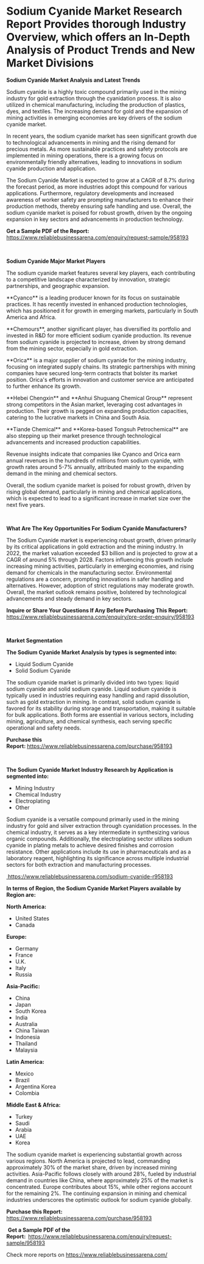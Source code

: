 <p><h1>Sodium Cyanide Market Research Report Provides thorough Industry Overview, which offers an In-Depth Analysis of Product Trends and New Market Divisions</h1></p><p><strong>Sodium Cyanide Market Analysis and Latest Trends</strong></p>
<p><p>Sodium cyanide is a highly toxic compound primarily used in the mining industry for gold extraction through the cyanidation process. It is also utilized in chemical manufacturing, including the production of plastics, dyes, and textiles. The increasing demand for gold and the expansion of mining activities in emerging economies are key drivers of the sodium cyanide market.</p><p>In recent years, the sodium cyanide market has seen significant growth due to technological advancements in mining and the rising demand for precious metals. As more sustainable practices and safety protocols are implemented in mining operations, there is a growing focus on environmentally friendly alternatives, leading to innovations in sodium cyanide production and application.</p><p>The Sodium Cyanide Market is expected to grow at a CAGR of 8.7% during the forecast period, as more industries adopt this compound for various applications. Furthermore, regulatory developments and increased awareness of worker safety are prompting manufacturers to enhance their production methods, thereby ensuring safe handling and use. Overall, the sodium cyanide market is poised for robust growth, driven by the ongoing expansion in key sectors and advancements in production technology.</p></p>
<p><strong>Get a Sample PDF of the Report:&nbsp;</strong> <a href="https://www.reliablebusinessarena.com/enquiry/request-sample/958193?utm_campaign=1420&utm_medium=2&utm_source=Github&utm_content=ia&utm_term=30012025&utm_id=sodium-cyanide">https://www.reliablebusinessarena.com/enquiry/request-sample/958193</a></p>
<p>&nbsp;</p>
<p><strong>Sodium Cyanide Major Market Players</strong></p>
<p><p>The sodium cyanide market features several key players, each contributing to a competitive landscape characterized by innovation, strategic partnerships, and geographic expansion.</p><p>**Cyanco** is a leading producer known for its focus on sustainable practices. It has recently invested in enhanced production technologies, which has positioned it for growth in emerging markets, particularly in South America and Africa.</p><p>**Chemours**, another significant player, has diversified its portfolio and invested in R&D for more efficient sodium cyanide production. Its revenue from sodium cyanide is projected to increase, driven by strong demand from the mining sector, especially in gold extraction.</p><p>**Orica** is a major supplier of sodium cyanide for the mining industry, focusing on integrated supply chains. Its strategic partnerships with mining companies have secured long-term contracts that bolster its market position. Orica's efforts in innovation and customer service are anticipated to further enhance its growth.</p><p>**Hebei Chengxin** and **Anhui Shuguang Chemical Group** represent strong competitors in the Asian market, leveraging cost advantages in production. Their growth is pegged on expanding production capacities, catering to the lucrative markets in China and South Asia.</p><p>**Tiande Chemical** and **Korea-based Tongsuh Petrochemical** are also stepping up their market presence through technological advancements and increased production capabilities.</p><p>Revenue insights indicate that companies like Cyanco and Orica earn annual revenues in the hundreds of millions from sodium cyanide, with growth rates around 5-7% annually, attributed mainly to the expanding demand in the mining and chemical sectors.</p><p>Overall, the sodium cyanide market is poised for robust growth, driven by rising global demand, particularly in mining and chemical applications, which is expected to lead to a significant increase in market size over the next five years.</p></p>
<p>&nbsp;</p>
<p><strong>What Are The Key Opportunities For Sodium Cyanide Manufacturers?</strong></p>
<p><p>The Sodium Cyanide market is experiencing robust growth, driven primarily by its critical applications in gold extraction and the mining industry. In 2022, the market valuation exceeded $3 billion and is projected to grow at a CAGR of around 5% through 2028. Factors influencing this growth include increasing mining activities, particularly in emerging economies, and rising demand for chemicals in the manufacturing sector. Environmental regulations are a concern, prompting innovations in safer handling and alternatives. However, adoption of strict regulations may moderate growth. Overall, the market outlook remains positive, bolstered by technological advancements and steady demand in key sectors.</p></p>
<p><strong>Inquire or Share Your Questions If Any Before Purchasing This Report:</strong> <a href="https://www.reliablebusinessarena.com/enquiry/pre-order-enquiry/958193?utm_campaign=1420&utm_medium=2&utm_source=Github&utm_content=ia&utm_term=30012025&utm_id=sodium-cyanide">https://www.reliablebusinessarena.com/enquiry/pre-order-enquiry/958193</a></p>
<p>&nbsp;</p>
<p><strong>Market Segmentation</strong></p>
<p><strong>The Sodium Cyanide Market Analysis by types is segmented into:</strong></p>
<p><ul><li>Liquid Sodium Cyanide</li><li>Solid Sodium Cyanide</li></ul></p>
<p><p>The sodium cyanide market is primarily divided into two types: liquid sodium cyanide and solid sodium cyanide. Liquid sodium cyanide is typically used in industries requiring easy handling and rapid dissolution, such as gold extraction in mining. In contrast, solid sodium cyanide is favored for its stability during storage and transportation, making it suitable for bulk applications. Both forms are essential in various sectors, including mining, agriculture, and chemical synthesis, each serving specific operational and safety needs.</p></p>
<p><strong>Purchase this Report:&nbsp;</strong><a href="https://www.reliablebusinessarena.com/purchase/958193?utm_campaign=1420&utm_medium=2&utm_source=Github&utm_content=ia&utm_term=30012025&utm_id=sodium-cyanide">https://www.reliablebusinessarena.com/purchase/958193</a></p>
<p>&nbsp;</p>
<p><strong>The Sodium Cyanide Market Industry Research by Application is segmented into:</strong></p>
<p><ul><li>Mining Industry</li><li>Chemical Industry</li><li>Electroplating</li><li>Other</li></ul></p>
<p><p>Sodium cyanide is a versatile compound primarily used in the mining industry for gold and silver extraction through cyanidation processes. In the chemical industry, it serves as a key intermediate in synthesizing various organic compounds. Additionally, the electroplating sector utilizes sodium cyanide in plating metals to achieve desired finishes and corrosion resistance. Other applications include its use in pharmaceuticals and as a laboratory reagent, highlighting its significance across multiple industrial sectors for both extraction and manufacturing processes.</p></p>
<p><a href="https://www.reliablebusinessarena.com/sodium-cyanide-r958193?utm_campaign=1420&utm_medium=2&utm_source=Github&utm_content=ia&utm_term=30012025&utm_id=sodium-cyanide">&nbsp;https://www.reliablebusinessarena.com/sodium-cyanide-r958193</a></p>
<p><strong>In terms of Region, the Sodium Cyanide Market Players available by Region are:</strong></p>
<p>
    <p> <strong> North America: </strong>
        <ul>
            <li>United States</li>
            <li>Canada</li>
        </ul>
        </p> 
    <p> <strong> Europe: </strong>
        <ul>
            <li>Germany</li>
            <li>France</li>
            <li>U.K.</li>
            <li>Italy</li>
            <li>Russia</li>
        </ul>
        </p> 
    <p> <strong> Asia-Pacific: </strong>
        <ul>
            <li>China</li>
            <li>Japan</li>
            <li>South Korea</li>
            <li>India</li>
            <li>Australia</li>
            <li>China Taiwan</li>
            <li>Indonesia</li>
            <li>Thailand</li>
            <li>Malaysia</li>
        </ul>
        </p> 
    <p> <strong> Latin America: </strong>
        <ul>
            <li>Mexico</li>
            <li>Brazil</li>
            <li>Argentina Korea</li>
            <li>Colombia</li>
        </ul>
        </p> 
    <p> <strong> Middle East & Africa: </strong>
        <ul>
            <li>Turkey</li>
            <li>Saudi</li>
            <li>Arabia</li>
            <li>UAE</li>
            <li>Korea</li>
        </ul>
    </p>
    </p>
<p><p>The sodium cyanide market is experiencing substantial growth across various regions. North America is projected to lead, commanding approximately 30% of the market share, driven by increased mining activities. Asia-Pacific follows closely with around 28%, fueled by industrial demand in countries like China, where approximately 25% of the market is concentrated. Europe contributes about 15%, while other regions account for the remaining 2%. The continuing expansion in mining and chemical industries underscores the optimistic outlook for sodium cyanide globally.</p></p>
<p><strong>Purchase this Report: </strong><a href="https://www.reliablebusinessarena.com/purchase/958193?utm_campaign=1420&utm_medium=2&utm_source=Github&utm_content=ia&utm_term=30012025&utm_id=sodium-cyanide">https://www.reliablebusinessarena.com/purchase/958193</a></p>
<p>&nbsp;<strong>Get a Sample PDF of the Report:&nbsp;&nbsp;</strong><a href="https://www.reliablebusinessarena.com/enquiry/request-sample/958193?utm_campaign=1420&utm_medium=2&utm_source=Github&utm_content=ia&utm_term=30012025&utm_id=sodium-cyanide">https://www.reliablebusinessarena.com/enquiry/request-sample/958193</a></p>
<p><strong></strong></p>
<p>Check more reports on <a href="https://www.reliablebusinessarena.com/?utm_campaign=1420&utm_medium=2&utm_source=Github&utm_content=ia&utm_term=30012025&utm_id=sodium-cyanide">https://www.reliablebusinessarena.com/</a></p>